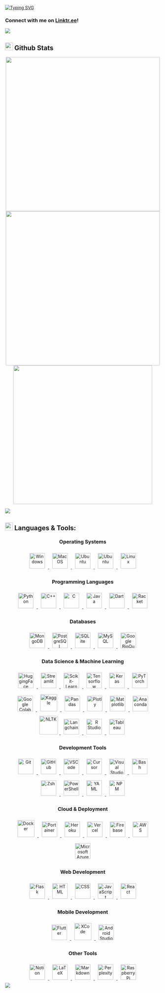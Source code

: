 <!-- ## Hi There, I'm Hussam 🫡 <br> 
My name is Hussam Marzooq and I'm an aspiring **software engineer/data analyst** 👨‍💻 -->
<!--
- 🔭 I'm currently working on ... <!-- [Vera_Deployed](https://github.com/hMRZQ21/VERA_Deployed). 
- 🌱 I'm currently learning everything!
- 👯 I'm looking to collaborate with other developers on projects/jobs.
- 🥅 2024 goals is trying to contribute more to Open 
Source projects!
- ⚡ Fun fact: I love cooking, gaming, and educational videos 🤩 -->

<!-- -----------------------------------------
I'm a Husband, Father, Developer, and Teacher!
- 🤔 I'm looking for help with ...
- 💬 Ask me about ...
------------------------------------->
[![Typing SVG](https://readme-typing-svg.demolab.com?font=Times+New+Roman&size=30&duration=2500&pause=1250&width=1000&lines=%F0%9F%91%8BWelcome+I'm+Hussam+Marzooq!%F0%9F%91%8B;I'm+an+aspiring+data+scientist+%F0%9F%95%B5%EF%B8%8F+who+also+%E2%9D%A4%EF%B8%8F+software+engineering+%F0%9F%91%A8%E2%80%8D%F0%9F%92%BB;%F0%9F%9A%80Be+productive!+Be+creative!+Be+innovative!%F0%9F%9A%80;%F0%9F%93%88Your+only+limit+is+you!%F0%9F%93%88)](https://github.com/hMRZQ21/)
### Connect with me on [Linktr.ee](https://linktr.ee/Hussam_x)!

<img src="https://user-images.githubusercontent.com/73097560/115834477-dbab4500-a447-11eb-908a-139a6edaec5c.gif" >

<!-- GITHUB STATS SECTION -->
## <img src="https://media.giphy.com/media/iY8CRBdQXODJSCERIr/giphy.gif" width="25"> **Github Stats** 

<p align="center">
  <a href="https://github.com/hMRZQ21/">    <!-- Contributions -->
    <img src="https://github-readme-streak-stats.herokuapp.com?user=hMRZQ21&theme=github_dark&date_format=M%20j%5B%2C%20Y%5D&hide_border=true" width="500"/>
  </a>
  <a href="https://github.com/hMRZQ21/">    <!-- Github Stats -->
    <img src="https://github-readme-stats.vercel.app/api?username=hMRZQ21&show_icons=true&hide_border=true&theme=github_dark&include_all_commits=true&rank_icon=github" width="500">
  </a>
  <a href="https://github.com/hMRZQ21/">    <!-- Top Languages -->
    <img src="https://github-readme-stats.vercel.app/api/top-langs/?username=hMRZQ21&hide_progress=true&theme=github_dark&hide_border=true&langs_count=10&size_weight=0.5&count_weight=0.5" width="450">
  </a>
</p>

<img src="https://user-images.githubusercontent.com/73097560/115834477-dbab4500-a447-11eb-908a-139a6edaec5c.gif" >

<!-- LANGUAGES AND TOOLS SECTION -->
## <img src="https://media2.giphy.com/media/QssGEmpkyEOhBCb7e1/giphy.gif?cid=ecf05e47a0n3gi1bfqntqmob8g9aid1oyj2wr3ds3mg700bl&rid=giphy.gif" width ="25"> **Languages & Tools:**

<div align="center">
  <!-- Operating Systems -->
  <h3>Operating Systems</h3> 
  <a href="https://learn.microsoft.com/en-us/windows/" target="_blank"> <!-- Windows -->
    <img style="margin: 10px" src="https://upload.wikimedia.org/wikipedia/commons/thumb/8/87/Windows_logo_-_2021.svg/768px-Windows_logo_-_2021.svg.png" alt="Windows" height ="50"/>
  </a>   
  <a href="https://developer.apple.com/macos/" target="_blank"> <!-- MacOS -->
    <img style="margin: 10px" src="https://upload.wikimedia.org/wikipedia/commons/thumb/2/22/MacOS_logo_%282017%29.svg/2060px-MacOS_logo_%282017%29.svg.png" alt="MacOS" height ="50"/>
  </a>
  <a href="https://ubuntu.com/" target="_blank"> <!-- Ubuntu -->
    <img style="margin: 10px" src="https://cdn.jsdelivr.net/gh/devicons/devicon@latest/icons/ubuntu/ubuntu-original.svg" alt="Ubuntu" height ="50"/>
  </a>  
  <a href="https://www.debian.org/" target="_blank"> <!-- Debian -->
    <img style="margin: 10px" src="https://cdn.jsdelivr.net/gh/devicons/devicon@latest/icons/debian/debian-original.svg" alt="Ubuntu" height ="50"/>
  </a>  
  <a href="https://www.linux.org/" target="_blank"> <!-- Linux -->
    <img style="margin: 10px" src="https://cdn.jsdelivr.net/gh/devicons/devicon/icons/linux/linux-original.svg" alt="Linux" height ="50"/>
  </a>  

  <!-- Programming Languages -->
  <h3>Programming Languages</h3>
  <a href="https://www.python.org/" target="_blank"> <!-- Python -->
    <img style="margin: 10px" src="https://cdn.jsdelivr.net/gh/devicons/devicon@latest/icons/python/python-original.svg" alt="Python" height ="50"/>
  </a>  
  <a href="https://cplusplus.com/" target="_blank"> <!-- C++ -->
    <img style="margin: 10px" src="https://cdn.jsdelivr.net/gh/devicons/devicon/icons/cplusplus/cplusplus-original.svg" alt="C++" height ="50"/>
  </a> 
  <a href="https://www.learn-c.org/" target="_blank"> <!-- C -->
    <img style="margin: 10px" src="https://cdn.jsdelivr.net/gh/devicons/devicon/icons/c/c-original.svg" alt="C" height ="50"/>
  </a> 
  <a href="https://www.java.com/" target="_blank"> <!-- Java -->
    <img style="margin: 10px" src="https://profilinator.rishav.dev/skills-assets/java-original-wordmark.svg" alt="Java" height ="50"/>
  </a>  
  <a href="https://dart.dev/" target="_blank"> <!-- Dart -->
    <img style="margin: 10px" src="https://cdn.jsdelivr.net/gh/devicons/devicon/icons/dart/dart-original.svg" alt="Dart" height ="50"/>
  </a>
  <a href="https://racket-lang.org/" target="_blank"> <!-- Racket -->
    <img style="margin: 10px" src="https://racket-lang.org/img/racket-logo.svg" alt="Racket" height="50"/>
  </a>

<!-- Databases -->
  <h3>Databases</h3>
   <a href="https://www.mongodb.com/" target="_blank"> <!-- MongoDB -->
    <img style="margin: 10px" src="https://cdn.jsdelivr.net/gh/devicons/devicon/icons/mongodb/mongodb-original.svg" alt="MongoDB" height="50"/>
  </a>
  <a href="https://www.postgresql.org/" target="_blank"> <!-- PostgreSQL -->
    <img style="margin: 10px" src="https://cdn.jsdelivr.net/gh/devicons/devicon/icons/postgresql/postgresql-original.svg" alt="PostgreSQL" height ="50"/>
  </a>
  <a href="https://www.sqlite.org/docs.html" target="_blank"> <!-- SQLite -->
    <img style="margin: 10px" src="https://cdn.jsdelivr.net/gh/devicons/devicon/icons/sqlite/sqlite-original.svg" alt="SQLite" height ="50"/>
  </a>
  <a href="https://www.mysql.com/" target="_blank"> <!-- MySQL -->
    <img style="margin: 10px" src="https://cdn.jsdelivr.net/gh/devicons/devicon/icons/mysql/mysql-original.svg" alt="MySQL" height="50"/>
  </a>  
  <a href="https://cloud.google.com/bigquery" target="_blank"> <!-- Google BigQuery -->
    <img style="margin: 10px" src="https://www.vectorlogo.zone/logos/google_bigquery/google_bigquery-icon.svg" alt="Google BigQuery" height="50"/>
  </a>

  <!-- Data Science & Machine Learning -->
  <h3>Data Science & Machine Learning</h3>
  <a href="https://huggingface.co/" target="_blank"> <!-- HuggingFace -->
    <img style="margin: 10px" src="https://huggingface.co/front/assets/huggingface_logo-noborder.svg" alt="HuggingFace" height="50"/>
  </a>
  <a href="https://streamlit.io/" target="_blank"> <!-- Streamlit -->
    <img style="margin: 10px" src="https://cdn.jsdelivr.net/gh/devicons/devicon@latest/icons/streamlit/streamlit-original.svg" alt="Streamlit" height="50"/>
  </a>
  <a href="https://scikit-learn.org/stable/" target="_blank"> <!-- Scikit-Learn -->
    <img style="margin: 10px" src="https://upload.wikimedia.org/wikipedia/commons/thumb/0/05/Scikit_learn_logo_small.svg/1200px-Scikit_learn_logo_small.svg.png" alt="Scikit-Learn" height ="50"/>
  </a>         
  <a href="https://www.tensorflow.org/api_docs" target="_blank"> <!-- Tensorflow -->
    <img style="margin: 10px" src="https://cdn.jsdelivr.net/gh/devicons/devicon/icons/tensorflow/tensorflow-original.svg" alt="Tensorflow" height ="50"/>
  </a>
  <a href="https://keras.io/" target="_blank"> <!-- Keras -->
    <img style="margin: 10px" src="https://cdn.jsdelivr.net/gh/devicons/devicon@latest/icons/keras/keras-original.svg" alt="Keras" height="50"/>
  </a>
  <a href="https://pytorch.org/" target="_blank"> <!-- PyTorch -->
    <img style="margin: 10px" src="https://www.vectorlogo.zone/logos/pytorch/pytorch-icon.svg" alt="PyTorch" height="50"/>
  </a>
  <a href="https://colab.research.google.com/" target="_blank"> <!-- Google Colab -->
    <img style="margin: 10px" src="https://colab.research.google.com/img/colab_favicon_256px.png" alt="Google Colab" height="50"/>
  </a>
  <a href="https://www.kaggle.com/docs" target="_blank"> <!-- Kaggle -->
    <img style="margin: 10px" src="https://cdn.jsdelivr.net/gh/devicons/devicon/icons/kaggle/kaggle-original-wordmark.svg" alt="Kaggle" height ="55"/>
  </a>
  <a href="https://pandas.pydata.org/docs/" target="_blank"> <!-- Pandas -->
    <img style="margin: 10px" src="https://upload.wikimedia.org/wikipedia/commons/thumb/e/ed/Pandas_logo.svg/1200px-Pandas_logo.svg.png" alt="Pandas" height ="50"/>
  </a>     
  <a href="https://plotly.com/" target="_blank"> <!-- Plotly -->
    <img style="margin: 10px" src="https://cdn.jsdelivr.net/gh/devicons/devicon/icons/plotly/plotly-original.svg" alt="Plotly" height="50"/>
  </a>
  <a href="https://matplotlib.org/" target="_blank"> <!-- Matplotlib -->
    <img style="margin: 10px" src="https://cdn.jsdelivr.net/gh/devicons/devicon@latest/icons/matplotlib/matplotlib-plain.svg" alt="Matplotlib" height="50"/>
  </a>
    <a href="https://www.anaconda.com/" target="_blank"> <!-- Anaconda -->
    <img style="margin: 10px" src="https://cdn.jsdelivr.net/gh/devicons/devicon/icons/anaconda/anaconda-original.svg" alt="Anaconda" height="50"/>
  </a>
  <a href="https://www.nltk.org/" target="_blank"> <!-- NLTK -->
    <img style="margin: 5px" src="https://miro.medium.com/v2/resize:fit:888/1*YM2HXc7f4v02pZBEO8h-qw.png" alt="NLTK" height="60"/>
  </a>
  <a href="https://www.langchain.com/" target="_blank"> <!-- Langchain -->
    <img style="margin: 10px" src="https://registry.npmmirror.com/@lobehub/icons-static-png/latest/files/dark/langchain.png" alt="Langchain" height="50"/>
  </a>
  <a href="https://www.r-project.org/" target="_blank"> <!-- R -->
    <img style="margin: 10px" src="https://cdn.jsdelivr.net/gh/devicons/devicon/icons/r/r-original.svg" alt="R Studio" height ="50"/>
  </a>
  <a href="https://www.tableau.com/" target="_blank"> <!-- Tableau -->
    <img style="margin: 10px" src="https://img.icons8.com/?size=100&id=9Kvi1p1F0tUo&format=png&color=000000" alt="Tableau" height="50"/>
  </a>

  <!-- Development Tools -->
  <h3>Development Tools</h3>
  <a href="https://github.com/" target="_blank"> <!-- Git -->
    <img style="margin: 10px" src="https://cdn.jsdelivr.net/gh/devicons/devicon/icons/git/git-original.svg" alt="Git" height ="50"/>
  </a>  
  <a href="https://docs.github.com/en" target="_blank"> <!-- GitHub -->
    <img style="margin: 10px" src="https://www.cloudfoundry.org/wp-content/uploads/github-outline-1.png" alt="GitHub" height ="50"/>
  </a>    
  <a href="https://code.visualstudio.com/docs" target="_blank"> <!-- VScode -->
    <img style="margin: 10px" src="https://cdn.jsdelivr.net/gh/devicons/devicon/icons/vscode/vscode-original.svg" alt="VSCode" height ="50"/>
  </a>    
  <a href="https://www.cursor.com/" target="_blank"> <!-- Cursor -->
    <img style="margin: 10px" src="https://www.cursor.com/assets/videos/logo/placeholder-logo.webp" alt="Cursor" height="50"/>
  </a>
  <a href="https://learn.microsoft.com/en-us/visualstudio/windows/?view=vs-2022" target="_blank"> <!-- MS Visual Studio -->
    <img style="margin: 10px" src="https://cdn.jsdelivr.net/gh/devicons/devicon/icons/visualstudio/visualstudio-plain.svg" alt="Visual Studio" height ="50"/>
  </a>
  <a href="https://www.gnu.org/software/bash/" target="_blank"> <!-- Bash -->
    <img style="margin: 10px" src="https://cdn.jsdelivr.net/gh/devicons/devicon/icons/bash/bash-original.svg" alt="Bash" height ="50"/>
  </a>
  <a href="https://www.zsh.org/" target="_blank"> <!-- Zshell -->
    <img style="margin: 10px" src="https://upload.wikimedia.org/wikipedia/commons/1/1f/Z_Shell_Logo_Color_Horizontal.svg" alt="Zsh" height="50"/>
  </a>
  <a href="https://learn.microsoft.com/en-us/powershell/" target="_blank"> <!-- PowerShell -->
    <img style="margin: 10px" src="https://cdn.jsdelivr.net/gh/devicons/devicon/icons/powershell/powershell-original.svg" alt="PowerShell" height="50"/>
  </a>
  <a href="https://yaml.org/" target="_blank"> <!-- YAML -->
    <img style="margin: 10px" src="https://cdn.jsdelivr.net/gh/devicons/devicon/icons/yaml/yaml-original.svg" alt="YAML" height="50"/>
  </a>
  <a href="https://www.npmjs.com/" target="_blank"> <!-- NPM -->
    <img style="margin: 10px" src="https://cdn.jsdelivr.net/gh/devicons/devicon/icons/npm/npm-original-wordmark.svg" alt="NPM" height="50"/>
  </a>

  <!-- Cloud & Deployment -->
  <h3>Cloud & Deployment</h3>
  <a href="https://docs.docker.com/" target="_blank"> <!-- Docker -->
    <img style="margin: 10px" src="https://cdn.jsdelivr.net/gh/devicons/devicon/icons/docker/docker-original.svg" alt="Docker" height ="55"/>
  </a>
  <a href="https://www.portainer.io/" target="_blank"> <!-- Portainer -->
    <img style="margin: 10px" src="https://cdn.jsdelivr.net/gh/devicons/devicon@latest/icons/portainer/portainer-original.svg" alt="Portainer" height="50"/>
  </a>
  <a href="https://www.heroku.com/" target="_blank"> <!-- Heroku -->
    <img style="margin: 10px" src="https://cdn.jsdelivr.net/gh/devicons/devicon/icons/heroku/heroku-original.svg" alt="Heroku" height="50"/>
  </a>
  <a href="https://vercel.com/" target="_blank"> <!-- Vercel -->
    <img style="margin: 10px" src="https://www.vectorlogo.zone/logos/vercel/vercel-icon.svg" alt="Vercel" height="50"/>
  </a>
  <a href="https://firebase.google.com/" target="_blank"> <!-- Firebase -->
    <img style="margin: 10px" src="https://cdn.jsdelivr.net/gh/devicons/devicon/icons/firebase/firebase-plain.svg" alt="Firebase" height="50"/>
  </a>
  <a href="https://aws.amazon.com/" target="_blank"> <!-- AWS -->
    <img style="margin: 10px" src="https://cdn.jsdelivr.net/gh/devicons/devicon@latest/icons/amazonwebservices/amazonwebservices-original-wordmark.svg" alt="AWS" height="50"/>
  </a>
  <a href="https://learn.microsoft.com/en-us/azure/?product=popular" target="_blank"> <!-- Azure -->
    <img style="margin: 10px" src="https://cdn.jsdelivr.net/gh/devicons/devicon/icons/azure/azure-original.svg" alt="Microsoft Azure" height ="50"/>
  </a>

  <!-- Web Development -->
  <h3>Web Development</h3>
  <a href="https://flask.palletsprojects.com/" target="_blank"> <!-- Flask -->
    <img style="margin: 10px" src="https://cdn.jsdelivr.net/gh/devicons/devicon/icons/flask/flask-original.svg" alt="Flask" height="50"/>
  </a>
  <a href="https://developer.mozilla.org/en-US/docs/Web/HTML" target="_blank"> <!-- HTML -->
    <img style="margin: 10px" src="https://cdn.jsdelivr.net/gh/devicons/devicon/icons/html5/html5-original.svg" alt="HTML" height ="50"/>
  </a>    
  <a href="https://developer.mozilla.org/en-US/docs/Web/CSS" target="_blank"> <!-- CSS -->
    <img style="margin: 10px" src="https://cdn.jsdelivr.net/gh/devicons/devicon/icons/css3/css3-original.svg" alt="CSS" height ="50"/>
  </a>
  <a href="https://developer.mozilla.org/en-US/docs/Web/JavaScript" target="_blank"> <!-- JavaScript -->
    <img style="margin: 10px" src="https://cdn.jsdelivr.net/gh/devicons/devicon/icons/javascript/javascript-plain.svg" alt="JavaScript" height ="50"/>
  </a>    
  <a href="https://react.dev/" target="_blank"> <!-- React -->
    <img style="margin: 10px" src="https://cdn.jsdelivr.net/gh/devicons/devicon/icons/react/react-original.svg" alt="React" height ="50"/>
  </a>

  <!-- Mobile Development -->
  <h3>Mobile Development</h3>
  <a href="https://docs.flutter.dev/" target="_blank"> <!-- Flutter -->
    <img style="margin: 10px" src="https://cdn.jsdelivr.net/gh/devicons/devicon/icons/flutter/flutter-original.svg" alt="Flutter" height ="50"/>
  </a>
  <a href="https://developer.apple.com/xcode/" target="_blank"> <!-- XCode -->
    <img style="margin: 10px" src="https://cdn.jsdelivr.net/gh/devicons/devicon/icons/xcode/xcode-original.svg" alt="XCode" height ="55"/>
  </a>
  <a href="https://developer.android.com/studio" target="_blank"> <!-- Android Studio -->
    <img style="margin: 10px" src="https://cdn.jsdelivr.net/gh/devicons/devicon/icons/androidstudio/androidstudio-original.svg" alt="Android Studio" height="50"/>
  </a>

  <!-- Other Tools -->
  <h3>Other Tools</h3>
  <a href="https://www.notion.so/" target="_blank"> <!-- Notion -->
    <img style="margin: 10px" src="https://cdn.jsdelivr.net/gh/devicons/devicon@latest/icons/notion/notion-original.svg" alt="Notion" height="50"/>
  </a>  
  <a href="https://www.latex-project.org/" target="_blank"> <!-- LaTeX -->
    <img style="margin: 10px" src="https://upload.wikimedia.org/wikipedia/commons/thumb/9/92/LaTeX_logo.svg/2560px-LaTeX_logo.svg.png" alt="LaTeX" height ="50"/>
  </a>
  <a href="https://www.markdownguide.org/" target="_blank"> <!-- Markdown -->
    <img style="margin: 10px" src="https://upload.wikimedia.org/wikipedia/commons/thumb/4/48/Markdown-mark.svg/1024px-Markdown-mark.svg.png" alt="Markdown" height ="50"/>
  </a>
  <a href="https://www.perplexity.ai/" target="_blank"> <!-- Perplexity -->
    <img style="margin: 10px" src="https://www.perplexity.ai/favicon.ico" alt="Perplexity" height="50"/>
  </a>
  <a href="https://www.raspberrypi.org/" target="_blank"> <!-- Raspberry Pi -->
    <img style="margin: 10px" src="https://cdn.jsdelivr.net/gh/devicons/devicon@latest/icons/raspberrypi/raspberrypi-original.svg" alt="Raspberry Pi" height="50"/>
  </a>
</div>

<img src="https://user-images.githubusercontent.com/73097560/115834477-dbab4500-a447-11eb-908a-139a6edaec5c.gif" >
<!-- ----------------------- -->

<!-- GitHub extra pins allow you to pin more than 6 repositories in your profile using a GitHub readme profile:

https://github.com/anuraghazra/github-readme-stats
 -->

<!-- [![Readme Card](https://github-readme-stats.vercel.app/api/pin/?username=anuraghazra&repo=github-readme-stats)](https://github.com/anuraghazra/github-readme-stats) -->

<!-- ----------------------- -->

<!-- ### Blog Posts -->
<!-- BLOG-POST-LIST:START -->
<!-- BLOG-POST-LIST:END -->

<!-- YT video for GitHub readme customizations:
https://www.youtube.com/watch?v=rCt9DatF63I -->
